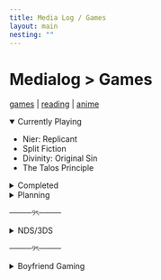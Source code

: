 ```yaml
---
title: Media Log / Games
layout: main
nesting: ""
---
```


# Medialog > Games

[games]() | [reading](reading.html) | [anime](anime.html)

<details open>
<summary>Currently Playing</summary>

+ Nier: Replicant
+ Split Fiction
+ Divinity: Original Sin
+ The Talos Principle

</details>

<details>
<summary>Completed</summary>

+ Baulder's Gate 3

</details>

<details>
<summary>Planning</summary>

+ Divinity Original Sin II


</details>
</details>

────୨ৎ────

<details >
<summary>NDS/3DS</summary>

<details open>
<summary>Currently Playing</summary>

+ The Wizard of Oz: Beyond The Yellow Brick Road
+ Art Academy 
+ Pokemon X [replay]
</details>

<details>
<summary>Completed</summary>

+ Pokemon X 
+ Pokemon Diamond/Pearl + Platinum 
+ Animal Crossing: New Leaf 

</details>

<details>
<summary>Planning</summary>

+ Pokemon Ultra Moon 
+ Bravely Default
+ Phoenix Wright: Ace Attorney Trilogy
+ Hello Kitty: Big City Dreams
</details>

</details>

────୨ৎ────

<details >
<summary>Boyfriend Gaming</summary>

<details open>
<summary>Currently Watching</summary>

+ Bloodborne
</details>

<details>
<summary>Completed</summary>

+ Outer Wilds

</details>

<details>
<summary>Planning</summary>

+ Demon Souls
+ Dark Souls 1
+ Dark Souls 2
+ Dark Souls 3

</details>

</details>